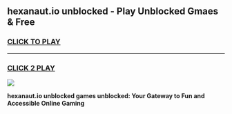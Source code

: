 
## hexanaut.io unblocked - Play Unblocked Gmaes & Free
<h3>
<a href="https://news.freeplayer.one?title=hexanaut.io_unblocked&ref=16F">CLICK TO PLAY</a></h3>
<hr>

<h3>
<a href="https://news.freeplayer.one?title=hexanaut.io_unblocked&ref=16F">CLICK 2 PLAY</a>
  
</h3>

<a href="https://news.freeplayer.one?title=hexanaut.io_unblocked&ref=16F/"><img src="https://clearcache.store/games.png"></a>


**hexanaut.io unblocked games unblocked: Your Gateway to Fun and Accessible Online Gaming**
